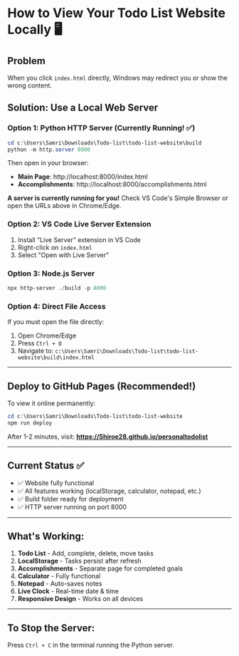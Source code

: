 # How to View Your Todo List Website Locally 🖥️

## Problem
When you click `index.html` directly, Windows may redirect you or show the wrong content.

## Solution: Use a Local Web Server

### Option 1: Python HTTP Server (Currently Running! ✅)
```powershell
cd c:\Users\Samri\Downloads\Todo-list\todo-list-website\build
python -m http.server 8000
```

Then open in your browser:
- **Main Page**: http://localhost:8000/index.html
- **Accomplishments**: http://localhost:8000/accomplishments.html

**A server is currently running for you!** Check VS Code's Simple Browser or open the URLs above in Chrome/Edge.

### Option 2: VS Code Live Server Extension
1. Install "Live Server" extension in VS Code
2. Right-click on `index.html`
3. Select "Open with Live Server"

### Option 3: Node.js Server
```powershell
npx http-server ./build -p 8000
```

### Option 4: Direct File Access
If you must open the file directly:
1. Open Chrome/Edge
2. Press `Ctrl + O`
3. Navigate to: `c:\Users\Samri\Downloads\Todo-list\todo-list-website\build\index.html`

---

## Deploy to GitHub Pages (Recommended!)

To view it online permanently:

```powershell
cd c:\Users\Samri\Downloads\Todo-list\todo-list-website
npm run deploy
```

After 1-2 minutes, visit:
**https://Shiroe28.github.io/personaltodolist**

---

## Current Status ✅

- ✅ Website fully functional
- ✅ All features working (localStorage, calculator, notepad, etc.)
- ✅ Build folder ready for deployment
- ✅ HTTP server running on port 8000

---

## What's Working:

1. **Todo List** - Add, complete, delete, move tasks
2. **LocalStorage** - Tasks persist after refresh
3. **Accomplishments** - Separate page for completed goals
4. **Calculator** - Fully functional
5. **Notepad** - Auto-saves notes
6. **Live Clock** - Real-time date & time
7. **Responsive Design** - Works on all devices

---

## To Stop the Server:
Press `Ctrl + C` in the terminal running the Python server.
